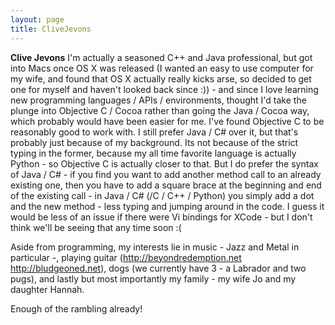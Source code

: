 ```yaml
---
layout: page
title: CliveJevons
---
```



**Clive Jevons**
I'm actually a seasoned C++ and Java professional, but got into Macs once OS X was released (I wanted an easy to use computer for my wife, and found that OS X actually really kicks arse, so decided to get one for myself and haven't looked back since :)) - and since I love learning new programming languages / APIs / environments, thought I'd take the plunge into Objective C / Cocoa rather than going the Java / Cocoa way, which probably would have been easier for me. I've found Objective C to be reasonably good to work with. I still prefer Java / C# over it, but that's probably just because of my background. Its not because of the strict typing in the former, because my all time favorite language is actually Python - so Objective C is actually closer to that. But I do prefer the syntax of Java / C# - if you find you want to add another method call to an already existing one, then you have to add a square brace at the beginning and end of the existing call - in Java / C# (/C / C++ / Python) you simply add a dot and the new method - less typing and jumping around in the code. I guess it would be less of an issue if there were Vi bindings for XCode - but I don't think we'll be seeing that any time soon :(

Aside from programming, my interests lie in music - Jazz and Metal in particular -, playing guitar (http://beyondredemption.net http://bludgeoned.net), dogs (we currently have 3 - a Labrador and two pugs), and lastly but most importantly my family - my wife Jo and my daughter Hannah.

Enough of the rambling already!

